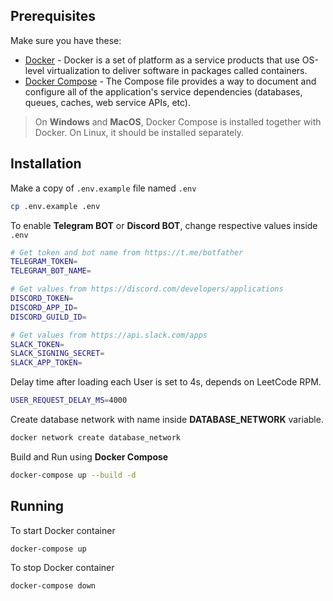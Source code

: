 ## Prerequisites

Make sure you have these:
- [Docker](https://www.docker.com/) - Docker is a set of platform as a service products that use OS-level virtualization to deliver software in packages called containers.
- [Docker Compose](https://www.docker.com/) - The Compose file provides a way to document and configure all of the application's service dependencies (databases, queues, caches, web service APIs, etc).

> On **Windows** and **MacOS**, Docker Compose is installed together with Docker. On Linux, it should be installed separately.


## Installation

Make a copy of `.env.example` file named `.env`

```bash
cp .env.example .env
```

To enable **Telegram BOT** or **Discord BOT**, change respective values inside `.env`

```bash
# Get token and bot name from https://t.me/botfather
TELEGRAM_TOKEN=
TELEGRAM_BOT_NAME=

# Get values from https://discord.com/developers/applications
DISCORD_TOKEN=
DISCORD_APP_ID=
DISCORD_GUILD_ID=

# Get values from https://api.slack.com/apps
SLACK_TOKEN=
SLACK_SIGNING_SECRET=
SLACK_APP_TOKEN=
```

Delay time after loading each User is set to 4s, depends on LeetCode RPM.

```bash
USER_REQUEST_DELAY_MS=4000
```

Create database network with name inside **DATABASE_NETWORK** variable.

```bash
docker network create database_network
```

Build and Run using **Docker Compose**

```bash
docker-compose up --build -d
```

## Running

To start Docker container

```bash
docker-compose up
```

To stop Docker container

```bash
docker-compose down
```

